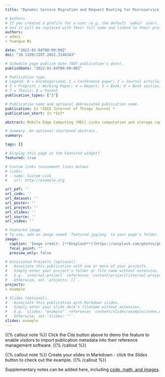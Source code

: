 ```yaml
---
title: "Dynamic Service Migration and Request Routing for Microservice in Multi-cell Mobile Edge Computing"

# Authors
# If you created a profile for a user (e.g. the default `admin` user), write the username (folder name) here 
# and it will be replaced with their full name and linked to their profile.
authors:
- admin
- Yuanguo Bi

date: "2022-01-04T00:00:00Z"
doi: "10.1109/JIOT.2022.3140183"

# Schedule page publish date (NOT publication's date).
publishDate: "2022-01-04T00:00:00Z"

# Publication type.
# Legend: 0 = Uncategorized; 1 = Conference paper; 2 = Journal article;
# 3 = Preprint / Working Paper; 4 = Report; 5 = Book; 6 = Book section;
# 7 = Thesis; 8 = Patent
publication_types: ["1"]

# Publication name and optional abbreviated publication name.
publication: In *IEEE Internet of Things Journal *
publication_short: In *IoT*

abstract: Mobile Edge Computing (MEC) sinks computation and storage capacities to network edge, where it is close to users to support delay-sensitive services. However, due to the dynamic and stochastic properties of MEC networks, the deployed services may be frequently migrated among edge servers to follow the mobility of users, which greatly increases the network operational cost. In this paper, considering the service migration cost brought by user mobility, we study the joint optimization problem of service deployment and request routing decisions to maximize the long-term network utility of MEC networks. Firstly, we propose a Lyapunov optimization-based online service migration algorithm to decompose the continuous optimization problem into a number of one-slot online optimization problems. Then, to address the NP-hard issue of one-slot optimization, we use a randomized rounding technique to implement service migration and request routing. Furthermore, through a closed-form theoretical analysis, we prove that the proposed algorithm not only greatly meets the local user requests and enables approximate performance guarantees, but also adaptively balances the service migration cost and system performance online. Finally, extensive simulations are conducted, which demonstrate that our algorithm can efficiently utilize the storage and computation resources of edge servers, and maximize the long-term network utility while ensuring the stability of service migration cost.

# Summary. An optional shortened abstract.
summary: 

tags: []

# Display this page in the Featured widget?
featured: true

# Custom links (uncomment lines below)
# links:
# - name: Custom Link
#   url: http://example.org

url_pdf: ''
url_code: ''
url_dataset: ''
url_poster: ''
url_project: ''
url_slides: ''
url_source: ''
url_video: ''

# Featured image
# To use, add an image named `featured.jpg/png` to your page's folder. 
image:
  caption: 'Image credit: [**Unsplash**](https://unsplash.com/photos/pLCdAaMFLTE)'
  focal_point: ""
  preview_only: false

# Associated Projects (optional).
#   Associate this publication with one or more of your projects.
#   Simply enter your project's folder or file name without extension.
#   E.g. `internal-project` references `content/project/internal-project/index.md`.
#   Otherwise, set `projects: []`.
projects:
- example

# Slides (optional).
#   Associate this publication with Markdown slides.
#   Simply enter your slide deck's filename without extension.
#   E.g. `slides: "example"` references `content/slides/example/index.md`.
#   Otherwise, set `slides: ""`.
slides: example
---
```


{{% callout note %}}
Click the *Cite* button above to demo the feature to enable visitors to import publication metadata into their reference management software.
{{% /callout %}}

{{% callout note %}}
Create your slides in Markdown - click the *Slides* button to check out the example.
{{% /callout %}}

Supplementary notes can be added here, including [code, math, and images](https://wowchemy.com/docs/writing-markdown-latex/).

